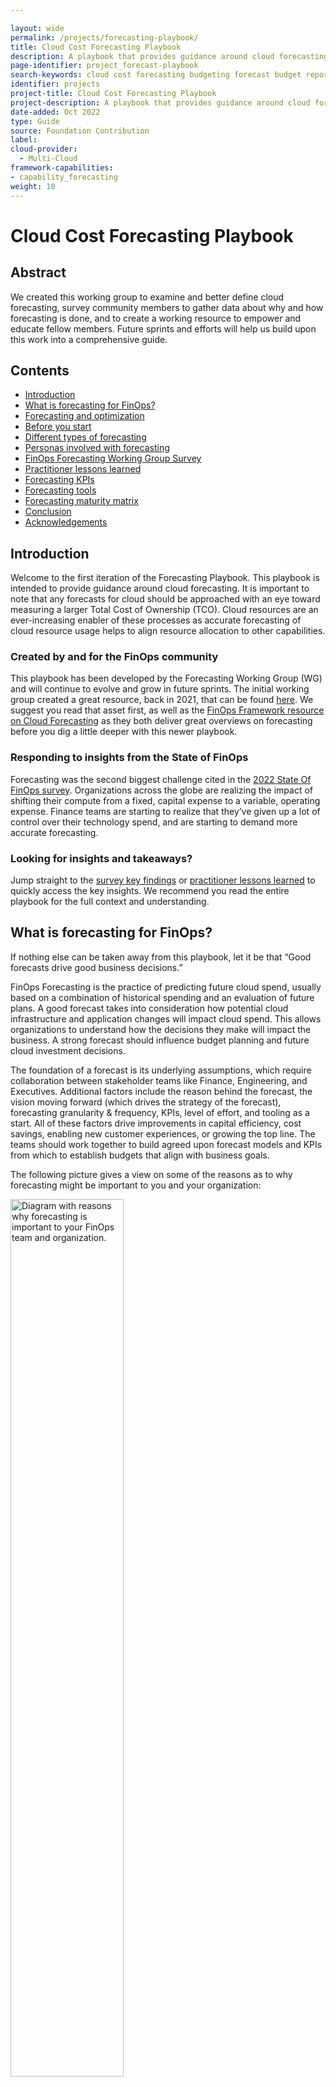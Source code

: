 ```yaml
---

layout: wide
permalink: /projects/forecasting-playbook/
title: Cloud Cost Forecasting Playbook
description: A playbook that provides guidance around cloud forecasting, including key terms, themes, KPIs, and user insights from our community.
page-identifier: project_forecast-playbook
search-keywords: cloud cost forecasting budgeting forecast budget reporting
identifier: projects
project-title: Cloud Cost Forecasting Playbook
project-description: A playbook that provides guidance around cloud forecasting, including key terms, themes, KPIs, and user insights from our community.
date-added: Oct 2022
type: Guide
source: Foundation Contribution
label:
cloud-provider:
  - Multi-Cloud
framework-capabilities:
- capability_forecasting
weight: 10
---
```


# Cloud Cost Forecasting Playbook

## Abstract

We created this working group to examine and better define cloud forecasting, survey community members to gather data about why and how forecasting is done, and to create a working resource to empower and educate fellow members. Future sprints and efforts will help us build upon this work into a comprehensive guide.

## Contents

* [Introduction](#introduction)
* [What is forecasting for FinOps?](#what-is-forecasting-for-finops)
* [Forecasting and optimization](#forecasting-and-optimization)
* [Before you start](#before-you-start)
* [Different types of forecasting](#different-types-of-forecasting)
* [Personas involved with forecasting](#personas-involved-with-cloud-forecasting)
* [FinOps Forecasting Working Group Survey](#finops-forecasting-working-group-survey)
* [Practitioner lessons learned](#practitioner-lessons-learned)
* [Forecasting KPIs](#forecasting-kpis)
* [Forecasting tools](#forecasting-tools)
* [Forecasting maturity matrix](#forecasting-maturity-matrix)
* [Conclusion](#conclusion)
* [Acknowledgements](#thank-you-to-all-our-project-contributors)

## Introduction

Welcome to the first iteration of the Forecasting Playbook. This playbook is intended to provide guidance around cloud forecasting. It is important to note that any forecasts for cloud should be approached with an eye toward measuring a larger Total Cost of Ownership (TCO). Cloud resources are an ever-increasing enabler of these processes as accurate forecasting of cloud resource usage helps to align resource allocation to other capabilities.

### Created by and for the FinOps community
This playbook has been developed by the Forecasting Working Group (WG) and will continue to evolve and grow in future sprints. The initial working group created a great  resource, back in 2021, that can be found [here](https://www.finops.org/projects/forecasting-cloud-costs/). We suggest you read that asset first, as well as the [FinOps Framework resource on Cloud Forecasting](https://www.finops.org/framework/capabilities/forecasting) as they both deliver great overviews on forecasting before you dig a little deeper with this newer playbook.

### Responding to insights from the State of FinOps
Forecasting was the second biggest challenge cited in the [2022 State Of FinOps survey](https://data.finops.org/). Organizations across the globe are realizing the impact of shifting their compute from a fixed, capital expense to a variable, operating expense. Finance teams are starting to realize that they’ve given up a lot of control over their technology spend, and are starting to demand more accurate forecasting.

### Looking for insights and takeaways?
Jump straight to the [survey key findings](#survey-key-takeaways) or [practitioner lessons learned](#practitioner-lessons-learned) to quickly access the key insights. We recommend you read the entire playbook for the full context and understanding.

## What is forecasting for FinOps? 
If nothing else can be taken away from this playbook, let it be that “Good forecasts drive good business decisions.”  

FinOps Forecasting is the practice of predicting future cloud spend, usually based on a combination of historical spending and an evaluation of future plans. A good forecast takes into consideration how potential cloud infrastructure and application changes will impact cloud spend. This allows organizations to understand how the decisions they make will impact the business. A strong forecast should influence budget planning and future cloud investment decisions.

The foundation of a forecast is its underlying assumptions, which require collaboration between stakeholder teams like Finance, Engineering, and Executives. Additional factors include the reason behind the forecast, the vision moving forward (which drives the strategy of the forecast), forecasting granularity & frequency, KPIs, level of effort, and tooling as a start. All of these factors drive improvements in capital efficiency, cost savings, enabling new customer experiences, or growing the top line. The teams should work together to build agreed upon forecast models and KPIs from which to establish budgets that align with business goals.   

The following picture gives a view on some of the reasons as to why forecasting might be important to you and your organization:

<img src="/img/forecasting/WhyForecasts.png" width="60%" style="margin: auto;" alt="Diagram with reasons why forecasting is important to your FinOps team and organization.">

This is not an exhaustive list, but before you spend any time or effort on creating a forecasting process or improving an existing one, you need to be able to answer the question: why do you need cloud forecasts?

The answer to this may be unique to your organization; a government or not for profit may have very different reasons to a large multinational or a born in the cloud start up, they may of course be very similar. 

Once you know your "why" this will help you decide how much effort you are willing to spend on the activity. 

You'll read a number of these exerpts from survey participants and interviewees in these callout boxes throughout the playbook:

<div class="flow-root bg-green-500 rounded-lg px-6 border-solid border-gray-100 border">
<p class="text-base text-white"><em>At a recent meetup event a large financial institution described their driver was primarily for the management of their minimum spend commitments and since that was key to them it was worth a considerable amount of effort to set up and create a repeatable process. They also acknowledged that as much as this was the key reason a lot of the above reasons also applied making the effort even more worthwhile.</em></p>
</div>

It is often said that forecasting is an art. An art any company or business which wants to be successful has to undergo in some form or fashion. Whether it is predicting upcoming sales, upcoming spend, upcoming usage or workloads, companies rely on forecasting to obtain a rough picture of their business in the future. There are a couple of beautiful quotes we love when it comes to forecasting:

> It is difficult to predict, especially the future.

*- Niels Bohr*

While Neil Bohr’s quote keeps our aspirations of accuracy in check, the other quote from Paul Saffo is much more instructive.

> The goal of forecasting is not to predict the future but to tell you what you need to know to take meaningful action in the present.

*- Paul Saffo*

Our survey results told us that as organizations mature there are broader benefits of having a forecasting process which include more of the above examples.In the early stages the reasons for forecasting were simpler: budgetary and overall cloud spend position.

<div class="flow-root bg-green-500 rounded-lg px-6 border-solid border-gray-100 border">
<p class="text-base text-white"><em>Several organizations shared a view as to why forecasting is important: only a small portion of revenue goes into innovation, the type of projects that will create differentiating factors that give the business a competitive advantage. And cloud spend is usually part of the same budget. Forecasting over or under actual spend takes away from potential innovation opportunities. This makes cloud forecasting an important activity to help with innovation and resident growth.</em></p>
</div>

Once there is a why, start delving into the how. There are several trends and themes that have arisen in cloud forecasting which can help direct how to approach cloud forecasting outlined below.

## Forecasting and optimization
Successful practitioners have combined forecasting for capital allocation with optimization for execution. Together, these two efforts can provide manageable forecast targets with fine tuning of spending as a way to help manage TCO.

### Common forecasting themes
#### Funds Reservation / Fiscal Budgeting
In the world of subscription models and operating costs, organizations need to have visibility of funds to support various functions. At project level, each of the projects create their own roadmaps and predict the workloads, subscription costs, and the funds needed to support these projects. At a cost center or business unit level these are then prioritized and then aggregated. A plan is prepared which goes into budgets and funds reservation / allocation.

#### Forecasting Trends
This is something done automatically by cost management tools based on historic usage, seasonal trends, and in some cases taking input for future growth (or decline). This may use simple statistical trend models or complex ML algorithms depending on the maturity of tooling and the organization using them.

#### “What If” Analysis
It’s natural for business leaders to ask simple questions like “what if we pull in completion of Project A while deferring Project B”. This usually leads to several parallel calculations for forecasting, each representing a different scenario. Cloud Cost Management vendors provide a way to get endless “estimations” by passing future usage patterns, none representing accurate “prediction” but more a scenario modeling. Some of these may in future may be finalized as the “go to plan” while others saved for future reference.

#### Assessing the potential for reservations and commitments
Before you commit to a reservation you would want to understand the future spend plans to allow you to reserve at the right level.

#### Migration Assessment
This is similar to What If Analysis discussed above but again the objective may be to choose the cloud vendor through competitive analysis OR to decide if we want to move to cloud now or later.

This list is also not exhaustive but gives you a little more detail aligning to some of the key reasons, keep thinking, what is important to you and your organization and take it from there.

## Before you start
To start your journey you need to know who is fiscally responsible for the costs incurred that you will be forecasting for. Typically, this will be the team or manager that is responsible for the value being created by the underlying cloud resource.You may find this information via tags, metadata from another source, or naming conventions.  You will then need to identify who is actually incurring the costs - typically system admins, engineers, developers, etc. From there, look at the costs being incurred from the business lense the financial owner has assigned to it. If your “owner” is unknown, we suggest that you identify or designate one before you embark on a forecasting process. 

Once you are up and running it may be that AI / ML will do the forecasting for you, but our advice is that to get started or to improve your process you need to work with the ‘owners’ of the spend. 

Our survey data showed that forecasts mean different things to different people / organizations. For some it means budget, for others it is about an AI / ML tool that tells you what the forecast is, with a wide variety somewhere in between.

Forecasting is difficult. In order to set yourself up for success, begin your journey with small, achievable goals which can be built on over time as you mature, continually improving as you go. Even if you already have a mature forecasting process in place, it is always beneficial to remind yourself of your ‘why’.

<div class="flow-root bg-green-500 rounded-lg px-6 border-solid border-gray-100 border">
<p class="text-base text-white"><em>A large health insurance company stated, "We assumed while moving to Cloud that businesses are aware / informed how to forecast / estimate workloads, they are not."</em></p></div>

## Different types of forecasting  
Sometimes people refer to different types of forecasting where others refer to different ways you can forecast, for simplicity we will describe what you might want to consider. It is important to understand that you need to learn what works best for you and your organization. Some organizations may use a combination of the below instead of one method only. 

<div class="flow-root bg-green-500 rounded-lg px-6 border-solid border-gray-100 border">
<p class="text-base text-white"><em>A software company we talked to had impressive forecast accuracy basing their forecasts on a % of revenue, they had enough historic data to know that there was a direct correlation. This made cloud consumption forecasting quite simple. In this example, the responsibility for forecasting fell to the team that forecasts revenue since their FinOps forecasting is an extrapolation of that.</em></p></div>

### Simple forecasting
This is the most simple of methods of forecasting (sometimes referred to as [naive forecasting](https://en.wikipedia.org/wiki/Forecasting)). It assumes that the spend for the next period will be the same as the last period. If you have no forecasts in place, this is where to start to have something to work from. It is unlikely to give a good level of accuracy over a longer period of time because most businesses and environments are continually evolving.

![A diagram explaining simple forecasting](/img/forecasting/SimpleForecastA.png)

### Trend based forecasting
Using historic cloud spend to predict the future. This is also sometimes called univariate forecasting. This approach takes into account the trend of growth over a time period and assumes the same level of growth will continue into the future. For those that are in a steady state and have quite regular growth, this option could return relatively accurate forecasts.

![A diagram building upon simple forecasting, adding trend-based forecasting](/img/forecasting/TrendBasedForecastA.png)

### Driver-based forecasting 
Using business KPIs to influence the consumption forecast. The forecast reflects what the business is planning, whether this is a release of a new product, a promotion that is expected to increase demand, black Friday, etc. In order to progress to this level of maturity, it relies on close engagement with your business areas, for those that do forecasting centrally in the FinOps team this will require some effort.

<div class="flow-root bg-green-500 rounded-lg px-6 border-solid border-gray-100 border">
<p class="text-base text-white"><em>Ensure you consider the month you are forecasting for. A 31 day month is 11% longer than a 28 day month, you should factor this in before you add in any other increases for trends or drivers.</em></p></div>

![A diagram building upon the previous, adding driver-based forecasting](/img/forecasting/DriverBasedForecastA.png)

Each of these types of forecasts are like foundational layers helping a baseline forecast to be created.

Driver based forecasting is the type that you should expect to continually review and improve. The process of looking at the accuracy figures allows all involved in the process to learn, what did we miss last month, why did we spend more / less. Remember that getting to 100% accuracy is unlikely but you want to aim to get as close as you can with the effort available. Every forecasting review session should be a learning process and as you do it more your list of things to consider and bake into your baseline forecast grows. 

You could consider that once you have worked up the above you have a good **baseline forecast** and you would then want to explore the next layers of complexity.

You might consider these as all part of driver based forecasting as they are drivers that might impact the forecast but for simplicity we have split them out to allow you to see how it can all layer up. Some suggestions to consider are:
* Rate optimisation - Reservation purchases
* Usage optimisation
* Changes of cloud products with a different price point or model

<div class="flow-root bg-green-500 rounded-lg px-6 border-solid border-gray-100 border">
<p class="text-base text-white"><em>A large technology company stated, “Don’t ask for ‘sports car’ resources if you can manage on ‘power scooter’ instances, and we reduced cloud spend by 47% in last 18 months using this principle.”</em></p></div>

### Net new workloads forecasting 
All the examples above are based on existing workloads and drivers that might impact their forecasts. The next layer to consider is new workloads or pipeline forecasting. For organizations that are early in their cloud migration journey this will be key (and also quite challenging). As we have said before there are no wrong or right approaches but these are some suggestions that might help you improve the quality of forecasts for new workloads:

#### Model based on existing application / workload
Depending on your maturity of cloud adoption it may be that those involved in forecasting have sufficient insight as to how much an app of this type / style / complexity / architecture costs. As you can see from this list there are many things that could help with early forecasting.

#### Public calculators
If you do not have a suitable ‘similar’ application to model your future workload forecast all the cloud providers have public calculators where you can plug in all the elements that will be planned to be delivered and it will provide you a cost. The calculator approach sounds like a perfect solution but it does come with its challenges. In order to use the calculator you need to know what cloud products are going to be consumed, at the minimum a high level design would be required.

There is also a common issue that those using the calculator do not add in all the products that will be used resulting in a forecast lower than the actual. There is also the counter of this where individuals will over estimate resulting in a bigger forecast than reality. In the absence of anything else the calculators are a very good place to start but expect that they are unlikely to be exact and should be used when a ballpark figure is good enough in the early stages.

#### Data from other sources
If you do not have a similar application and do not yet have a design, the fall back position is to generally use the numbers that are available (such as a business case or project plan) for consumption spend. This will likely be a very vague number but at least it is a start and can be improved once more detail is known.

> A video streaming company stated “We used trend-based forecasting which was better but still had a large variance e.g. from 20% to 70%. This was because trend-based forecasting looked at aggregate spend per cloud workload and had no visibility into new workloads that didn't yet exist in the cloud.”

Whichever approach your organization chooses to use for net new workloads (or a mix of various approaches) the advice is that it is better to include pipeline forecasts even if you do not have a lot of confidence in the number. Capture the assumptions made and iterate it moving forward. The goal is to get better at forecasting, do not let perfection get in the way of progress.

As the workload gets to the design stage, review the forecast and then when actual spend comes through to help with the forecasting review cycle; the business case is refined. The key thing is to start with something instead of waiting for a polished forecast, remind yourself of the reasons forecasting is important and that will help you decide how much energy to spend on forecasting for something that isn’t known.

![A diagram building upon the previous, adding net-new workload forecasting](/img/forecasting/NetNewWorkloadsA.png)

***Note:** workload costs come from cores or some compute metric for the license x time x rate.*

The below image shows the beginning of your forecasting journey - determining your Forecasting type(s):

![A diagram showing the first level of forecasting growth](/img/forecasting/ForecastingGrowth1.png)

If you choose to have a [forecasting accuracy KPI]() (more later in the playbook on KPIs) you may want to consider setting a different KPI for net new workloads due to the challenges associated with this type of forecasting. Also it might help win hearts and minds on your forecasting journey and also help those business areas coming along at a later date.

## Personas involved with cloud forecasting
The first principle of FinOps is "Teams need to collaborate." Collaboration is the engine of the practice of FinOps, enabling continuous improvement and fast decision making. Cloud practitioners need to understand who the key stakeholders are, what they contribute, and what requirements they have. This will determine the frequency, granularity, and quality around forecasting. Review the [FinOps Foundation Personas page](https://www.finops.org/framework/personas/) for more detail as to the various personas that might be involved or interested in the cloud forecasting process.

## FinOps Forecasting Working Group Survey 
The FinOps Forecasting working group survey was conducted in Summer 2022. A total of 14 questions were asked, 49 FinOps practitioners responded,and 11 follow-up interviews were conducted with the goal of better understanding practitioners doing forecasting work, their methods, challenges, and successes. The following is a summary of the results.

There are various measures of maturity for forecasting, one that is published in the State of FinOps is % accuracy but we wanted to explore more than the accuracy of the forecast and as such, slightly modified the definitions for which respondents rated their maturity level against.

* **Pre-Crawl** - Haven’t started, but have plans to in the next 3 months.
* **Crawl** - We are getting the basics in place, manual approach, not easily repeatable.
* **Walk** - We have core processes running that are repeatable, but much maturing to do.
* **Run** - We are continuously improving a built out practice.

We will share the results later in the playbook, but we wanted to thank all those that took the time to respond or speak to us in the follow up interviews. To best understand the various terms and concepts throughout this guide, please review relevant [cloud forecasting terms](https://www.finops.org/resources/terminology/#forecasting).

### Forecasting granularity
What level of granularity should you forecast at? How granular should forecasts be? This is challenging to give a definitive answer because every organization is different. This is an important decision to make before you dive in, if you set your forecasting process at too high a level of granularity and then need it broken down to a lower level this will require a full rework. Forecasting at the lowest level (perhaps subscription / account / project) gives you the ability to slice and dice the resulting forecasts to cover the majority of views you would need. This however comes at a cost, it takes more effort the lower level of granularity.

The graphs below are taken from the working group survey and show the levels that respondents forecast at based on their chosen maturity. The choices given were: 
* Cloud vendor level (I plan to spend X on each CSP)
* Business Unit (each operating unit plans to spend Y)
* Business Application / product (for each application / product we plan to spend Z)
* Account / Project / Subscription (For every account/project/subs we have a forecast)
* Organization Program / Project (Forecast for a defined solution delivery)

<img src="/img/forecasting/data/forecast-granularity.png" style="margin: auto;" alt="A chart explaining granularity of cloud forecasting">

There is no right option but consider the reasons you want a forecasting process, what data you would want to present when the process is up and running, and the overhead of running the process. 

<div class="flow-root bg-green-500 rounded-lg px-6 border-solid border-gray-100 border">
<p class="text-base text-white"><em>A UK bank that set up the forecasting process from scratch decided to create the forecast at the subscription / project / account level. The reason for this was that the data could then be sliced and diced in any way they chose, whether it was by application or business area or development environment. The overhead when doing it manually is higher the more granular the forecast, data can always be consolidated but drilling down is challenging and time consuming if the data does not exist.</em></p></div>

### Forecasting frequency
Frequency of forecasting means how regularly your forecasts are refreshed, reviewed and updated. This is another choice for you to make based on why you need forecasts, for example if your "why" is simply to inform the budget cycle you might choose to carry out a forecast process once or perhaps twice a year to align to the budget cycle. 

The survey responses to this question were:

<img src="/img/forecasting/data/forecast-updates.png" style="margin: auto;" alt="A chart explaining frequency of updating cloud forecasting">

For the run respondents that chose “Other,” the detail was that they were on-demand / live time. 

You will need to choose a frequency that is appropriate to your organization and the goals you have for forecasting. Tooling becomes key at this stage, if you are reliant on manual updates to spreadsheets that are then consolidated together the chances are that carrying out this activity more frequently than monthly would be challenging, even monthly might be too frequent.

In order to *operate* your forecasting process there should always be a forecasting review cycle. Forecasts are compared to actuals (*inform*), learning happens to help *optimize* the forecasting process and the cycle continues. If you choose to do your forecasts and not review them regularly you really are missing out on the phases of FinOps and it goes against the principle of reporting being timely.

You might want to consider how much your forecasts are actually changing from each time period to the next. If it is minor, then you may decide to save effort and do them less frequently. As we keep emphasizing, it comes down to your “why” you are doing forecasting, as the importance of it will help drive these efforts. 

### Forecasting period
Forecast time period means the length of time that you create forecasts for, for example do you just want to know the forecast for the next month or do you want it for the next five years. Refer back to the section on why forecasting is important and understand your goals for forecasting. If your forecasts are a key element of your budgetary cycle you might want to align to a similar timeline; if you have a contractual commitment that runs for a certain period you would want a view over the same period; understand your stakeholders and what they would need from the forecasting data as this will help inform your decision.

In the same vein as - forecasting for net new workloads is difficult, the further you go in the future the less certainty there is. For some organizations they will forecast for the next 12 months and when they need the data for a longer time period they will apply some logic to it for future years. For example, use the forecast for the last month of the forecast period and project that forward at a flat rate (conservative approach) or project it forward with x% growth based on past history. 

The survey responses to this question were:

<img src="/img/forecasting/data/forecast-period.png" style="margin: auto;" alt="A chart explaining time period of cloud forecasting">

This shows that organizations mature on their forecasting journey they look to forecast for a longer time period. Unlike granularity of forecast where you benefit from doing your thinking up front to avoid rework, this is an example of how you can start simple and evolve as the process matures.

![A diagram showing the first and second levels of forecasting growth](/img/forecasting/ForecastingGrowth2.png)

## Survey key takeaways
Here are some key takeaways from the survey results, in addition to the analysis above.

<img src="/img/forecasting/data/forecast-annual.png" style="margin: auto;" alt="A chart explaining annual estimated cloud spending from survey respondents">

- Many respondents with substantial spend in the Crawl maturity, while no Crawl maturity reported within the $500M to $1B annual cloud spend range. This correlates a theory that as spend increases, so does the need and priority of having a more mature FinOps practice in place to support.

<img src="/img/forecasting/data/forecast-driver.png" style="margin: auto;" alt="A chart explaining main driver of cloud forecasting">

- Forecasts are driven by ad-hoc requests within the Crawl maturity e.g.requests from Finance or vendor negotiations, while more mature practices have forecasting integrated with other business processes e.g. budgeting and optimizations. Part of growing in maturity involves getting away from unwieldy tasks and instead moving towards repeatable and consistent reporting and forecasts.

- More mature respondents updated forecasts more frequently and have longer periods for forecasts. Individual forecasts cater to specific purposes e.g. accruals, budgeting, contract commitments (see update frequency graph above).

<img src="/img/forecasting/data/forecast-actuals.png" style="margin: auto;" alt="A chart comparing actuals to cloud forecasting">

- Our findings also emphasize that the accuracy of your forecasts become more important as the practice matures.

<img src="/img/forecasting/data/forecast-granularity.png" style="margin: auto;" alt="A chart explaining granularity of cloud forecasting">

- There is no one-size-fits-all when it comes to forecast granularity although more mature practices generally forecast at a lower level of granularity.

<img src="/img/forecasting/data/forecast-info.png" style="margin: auto;" alt="A chart showing where respondents gather info to create cloud forecasts">

- In order to forecast at any level of maturity, data from multiple sources needs to be aggregated. The type of source will differ between organizations.

<img src="/img/forecasting/data/forecast-methods.png" style="margin: auto;" alt="A chart explaining the various methods that respondents use to create cloud forecasts">

- Extrapolation is the most frequently used forecasting method followed by a variety of in-house and 3rd party tooling. Forecast numbers can be list or public, enterprise discounted, or net pricing.

<img src="/img/forecasting/data/forecast-exceeds.png" style="margin: auto;" alt="A chart explaining what respondents do when cloud forecasts exceed budget">

- Budget overruns are surfaced to workload owners who decide how to remediate. Optimizations are often chosen to bring spending on track.

Additional insights include:
- Stakeholder buy-in is critical for success e.g. Finance, engineering leadership, and engineers.
- Estimation and changes in estimates of new workloads and new technologies being used in the cloud e.g., security or network enhancement features as well as usage optimization efforts are challenging.

<div class="flow-root bg-green-500 rounded-lg px-6 border-solid border-gray-100 border">
<p class="text-base text-white"><em>An Insurance company “During contract renewals, we work closely with workload owners & department leaders to get a holistic view of spend trends for the next 3-5 years. We have been fairly accurate at enterprise level (only 10% variance), but we see large variance at department level.”</em></p></div>

Build on your data sets by determining granularity, frequency, and forecasting period to grow your forecast efforts. 

<div id="practitioner-lessons-learned" class="flow-root bg-blue rounded-lg px-6 border-solid border-gray-100 border">
  <h3 class="text-2xl text-white">Practitioner Lessons Learned</h3>

  <p class="text-base text-white">Eleven follow-up interviews were conducted. The following are the lessons learned shared from these interviews.</p>

  <h4 class="text-xl text-white">Forecasting is a journey</h4>
  <p class="text-base text-white">When starting to implement Cloud Forecasting processes, think of forecasting as a journey. It will take considerable time to prepare data sources for ingestion and get everyone onboard and involved. Specifically, some forecasting deliverables rely on engineering leaders and engineers to contribute. The FinOps team will need their support as well as support from executives and Finance.</p>

  <h4 class="text-xl text-white">Forecasting methods are one source out of many</h4>
  <p class="text-base text-white">Whether a manual, trend-based, or driver-based methodology is used, the forecasting algorithm is just one of the sources. Additionally, estimates for new workloads and new technologies adopted in the cloud e.g., security or network enhancement features as well as usage optimization efforts are needed. </p>

  <h4 class="text-xl text-white">FinOps and forecasting success requires cross-team collaboration</h4>
  <p class="text-base text-white">The FinOps team will need the support and collaboration from application owners, engineering leadership, and engineers. When building annual forecasts, it is recommended to build-in a reasonable management reserve or buffer to prevent unnecessary churn later when single digit percentage overruns materialize.</p>

  <h4 class="text-xl text-white">Expect growing pains and turbulence on the path to forecasting</h4>
  <p class="text-base text-white">Any forecasting system will experience issues when fitting trends or drivers to workloads. Not all workloads grow by a floating-point number, and in extreme cases these can compound to substantial Dollar numbers that cannot be ignored.Having a buffer will help smooth these issues until the FinOps team can remediate.</p>

  <h4 class="text-xl text-white">Delight teammates to encourage successful collaboration</h4>
  <p class="text-base text-white">When engaging application owners, engineering leadership, and engineers the FinOps team needs to do everything in their power to make this experience as delightful as possible as more support and collaboration is required in the future.</p>

  <p class="text-base text-white">It is not advisable to present forecasting partners with an empty spreadsheet. Provide as much data as is available in a format that is easily digestible. Most of the FinOps partners have existing roadmaps and deliverables and the FinOps team needs to be respectful of their time to ensure future support.</p>

  <p class="text-base text-white">Collaboration is the engine of the practice of FinOps, enabling continuous improvement and fast decision making.</p>

  <h4 class="text-xl text-white">Use cloud forecasting as a FinOps coaching opportunity</h4>
  <p class="text-base text-white">Cloud Forecasting should not be perceived as a tool in a spreadsheet. The FinOps partners need to understand why the process is important and what their role is. Many partners will have knowledge gaps or will need clarification e.g., are forecasts in list or public, enterprise discounted, or net pricing. Proactively reach out to the FinOps partners and ask how you can assist in the process. Collaborate and engage to ensure best outcomes.</p>
  <br>
  </div>

## Forecasting KPIs

Measuring performance is of great importance to most organizations. Before you start creating a cottage industry of statistical creation think about what is important to you and what a relevant measure might be. This section will evolve in future iterations of the playbook but in order to get you started below are some KPIs geared towards forecasting, based on maturity. 

It is important to note that while this maps to the most advanced level of maturity, ensure that your organization's maturity goal aligns to what makes sense and works for you. For example, frequency of forecast updates, depending on factors such as automation or level of effort for forecasting may mean that near real time would be more effort for not enough of a positive impact. Your organization may decide that monthly is suitable for the goals and needs you are trying to obtain.

|                                        **KPI**                                       | **Level 0** | **Level 1** |         **Level 2**        |     **Level 3**     |   **Level 4**  |
|:------------------------------------------------------------------------------------:|:-----------:|:-----------:|:--------------------------:|:-------------------:|:--------------:|
| Frequency of forecast updates                                                        |     N/A     |    Yearly   | every 6 months / quarterly | Monthly / bi-weekly | Near real time |
| Top Line Forecast Spend Variance (Forecast v Actuals) over a period of time |     >20%    |     <20%    |            <15%            |         <12%        |       <5%      |
| Category Forecast Spend Variance (Forecast v Actuals) over a period of time |     >20%    |     <20%    |            <15%            |         <12%        |       <5%      |
| Commitment based discount coverage                                                   |     <10%    |   10 - 20%  |          21 - 50%          |       51 - 80%      |      >80%      |
| % of tagging compliance                                                              |     <10%    |   10 - 20%  |          21 - 50%          |       51 - 80%      |      >80%      |

*Note, these KPIs are not exhaustive but meant to be some starting KPIs to consider using within your organization. 

<div class="flow-root bg-green-500 rounded-lg px-6 border-solid border-gray-100 border">
<p class="text-base text-white"><em>A practitioner from a software provider: “We would love to focus on forecast accuracy as much as the topline accuracy.”</em></p></div>

<div class="flow-root bg-green-500 rounded-lg px-6 border-solid border-gray-100 border">
<p class="text-base text-white"><em>A practitioner from an energy company: While our forecasts are very accurate (up to 95%), a struggle we have encountered is effectively communicating what level of confidence we have in the forecasting that we produce.</em></p></div>

## Forecasting tools
There are many tools that can be used for cloud forecasting and choosing the correct one can be a daunting task. It is important to consider what your goals are for your cloud forecast and what is important to your organization. To support this exercise, we have compiled a list of questions to ask when researching a tool pertaining to forecasting. Most companies will want to research a tool that performs more than forecasting, which is outside of the scope of this section.  

> A utility company: Don’t [overly] rely on tools for forecasting because it doesn’t know what’s coming up/any new workloads.

* Granularity - the ability to provide forecasts at various granular levels (account, team, types of resources)
* Handling of special (known) events - e.g. sales periods, holidays, product releases
* Adaptivity - ability to automatically adapt to changes in cloud spend behavior
* Handling of trends and other patterns (not just seasonality) automatically
* Handling of cost data that is updated in delay
* Time period outlook (1 month, 3 months, 1 year, 3 years?) 
* Leveraging influencing KPIs on cost - e.g., # of MAU for an app, # of purchases (e-commerce) --- to create more accurate forecasts
* Automation / manual adjustments
* Tagging capabilities and customizations

The determination of using a tool also should include consideration to where you are in your cloud journey, how much cloud spend you have (or plan to have), integration into other tools or capabilities (cost optimization, TBM/ITFM taxonomy, etc). 

Finally, integrate KPIs, benchmarks, tools, and lessons learned for a comprehensive forecasting process which can continue to build on itself iteratively as your organization grows and evolves. 

![A diagram showing the first, second, and third levels of forecasting growth](/img/forecasting/ForecastingGrowth3.png)

See tools and support channel or partner pages that support the forecasting capabilities.

## Forecasting maturity matrix
We have talked a lot about needing to decide what is important to you and your organization. We did want to give guidance on what different levels of maturity might look like. You may disagree, and that is fine, but the following table gives a view on what could be considered measures for the degree of maturity when it comes to forecasting.

To date, in most cases, the only measure used and quoted is forecast accuracy. This is such a blunt measure, as an organization could have excellent accuracy and it could be down to a lot of hard work or simple luck.

Take your pick from these to help you consider what is important and what you might want to aspire to as you mature on this journey. You may want to change the measurement, for example, your forecast time period might be one month for crawl, 6 months for walk and 12 months for run.

| **Cloud Forecasting Maturity Matrix**     |                                         |                                                                        | **Last revised: 7/29/2022**                           |
|-------------------------------------------|-----------------------------------------|------------------------------------------------------------------------|-------------------------------------------------------|
|            **Forecasting Area**           |                **Crawl**                |                                **Walk**                                |                        **Run**                        |
| Tooling                                   | Manual in spreadsheets                  | Leverages automation in part via BI tools                              | End-to-end process automated with few manual inputs   |
| Forecast Time Period                      | 1-year depending on requirements        | 1 to 3-years                                                           | 3+ years                                              |
| Forecast Update Frequency                 | Annually                                | Quarterly or Monthly                                                   | Monthly, weekly, or daily                             |
| Who drives Forecasts                      | Centrally FinOps or Finance             | Decentralized in part to engineering leaders                           | Engineering leaders have ownership                    |
| Forecast Method                           | Annual percentage growth swags          | Exponential smoothing / machine learning                               | Driver based                                          |
| Forecast Repeatability                    | Not easily repeatable                   | Core processes repeatable                                              | Repeatable with continual improvement                 |
| Forecast Granularity                      | Account / subscription                  | Cloud workload                                                         | Cloud service / SKU                                   |
| Forecast Variance                        | 20%                                     | 10%                                                                    | 5%                                                    |
| Forecast Reporting                        | Spreadsheets shared via email           | Combination of online reports and spreadsheets                         | Mostly online with exceptions                         |
| Forecast Process KPIs                     | None or not well established            | Trending of forecast accuracy                                          | Utilize KPIs to adjust forecast method                |
| New Workload Estimates                    | Swag for top new workloads              | Utilize cost calculators to estimate largest workloads                 | Majority of workloads estimated and peer reviewed     |
| Workload Optimization Estimates           | Swag for top optimization initiatives   | Engineering leaders provide detailed estimates for largest initiatives | Majority of optimizations estimated and peer reviewed |
| Forecast / Budget to Actual Feedback Loop | None or annual but not well established | Annual with the largest workloads reviewed monthly                     | Monthly reviews and real-time budget overrun alerts   |

## Conclusion
There is no doubt that cloud forecasting can be complex and varied based on industry, organization, maturity, and many other factors. There is no one simple answer on how to do it but the playbook should give you enough food for thought to consider what is relevant and of interest to you and your organization. With your help it can continue to evolve and become an even better resource. Come and join the conversation in the Forecasting Chat group or get involved in the next sprints of the Working Group.

Final thoughts - know what your "why" is and use it as a guiding principle when making decisions about your forecasting approach and process. 

We like to think that good forecasting takes effort but is worth it!

### Get involved & informed

Please get in touch in the [Slack Forecasting Channel](https://finopsfoundation.slack.com/archives/C01T6BW6TFZ) if:
* There is an area you would like to see more examples or detail on within this asset
* You have some content or an idea for content that you think should become a future Working Group project, an improvement of [Forecasting Capability](https://www.finops.org/framework/capabilities/forecasting), [FinOps Personas](https://www.finops.org/framework/personas/), or other parts of finops.org
* You have a forecasting user story that could be shared on the site or on the FinOpsPod
* ...in fact, we would love to hear from you with any feedback!

<a href="javascript:void(0);" class="inline-flex justify-center py-2 px-4 text-sm leading-relaxed font-medium rounded-sm text-white border border-green-500 font-normal bg-green-500 hover:bg-green-600 hover:border-green-600 transition-colors duration-200" style="text-decoration:none" onclick="javascript:modalToggle('modal-contribute')">
  Suggest changes
</a>

If cloud forecasting (and other critical FinOps capabilities) is something you or your teammates require more training in, consider our [FinOps Certified Professional course](https://learn.finops.org/path/finops-certified-professional/capability-forecasting-231). If you are reading this and aren't a FinOps Foundation member yet, [we welcome you to sign up and join](https://www.finops.org/membership/).  

## Thank you to all our Project contributors

The FinOps Foundation extends a huge thank you to the members of this Working Group that broke ground on this documentation:

<div class="flex md:flex-row flex-wrap items-stretch p-4 rounded-md mt-4">
{% for person in site.data.people %}
  {% if person.groups contains 'forecasting' %}
     <div class="w-1/2 md:w-1/3 p-2 flex">
      <a href="{{ person.linkedin-url }}" class="flex bg-gray-100 w-full items-stretch p-4 rounded-lg shadow-sm border-solid border-gray-200 border hover:-translate-y-1 hover:shadow-lg transition transform duration-500 hover:border-green-500">
          <div>
            <img src="/img/people/{{ person.image }}" alt="{{ person.name }}" width="50" class="rounded-full inline-block" />
          </div>
          <div class="flex-grow pl-4">
            <h5 class="mt-2 mb-1 leading-tight font-bold">{{ person.name }}</h5>
            <p class="m-0 leading-tight text-sm">{{ person.company }}</p>
          </div>
          <div>
            <svg class="h-4 w-4" fill="currentColor" viewBox="0 0 24 24" aria-hidden="true">
              <path class="st0" d="M21.8,0H2.2C1,0,0,1,0,2.2v19.7C0,23,1,24,2.2,24h19.7c1.2,0,2.2-1,2.2-2.2V2.2C24,1,23,0,21.8,0z M7.4,20.7
                c0,0.3-0.3,0.6-0.6,0.6H4.1c-0.3,0-0.6-0.3-0.6-0.6V9.4c0-0.3,0.3-0.6,0.6-0.6h2.7c0.3,0,0.6,0.3,0.6,0.6V20.7z M5.5,7.8
                C4,7.8,2.9,6.6,2.9,5.2S4,2.6,5.5,2.6S8,3.8,8,5.2S6.9,7.8,5.5,7.8z M21.5,20.8c0,0.3-0.3,0.6-0.6,0.6H18c-0.3,0-0.6-0.3-0.6-0.6
                v-5.3c0-0.8,0.2-3.5-2.1-3.5c-1.8,0-2.1,1.8-2.2,2.6v6.1c0,0.3-0.3,0.6-0.6,0.6H9.8c-0.3,0-0.6-0.3-0.6-0.6V9.4
                c0-0.3,0.3-0.6,0.6-0.6h2.8c0.3,0,0.6,0.3,0.6,0.6v1c0.7-1,1.6-1.8,3.7-1.8c4.6,0,4.6,4.3,4.6,6.7L21.5,20.8L21.5,20.8z"/>
            </svg>
          </div>
      </a>
    </div>
  {% endif %}
{% endfor %}
</div>

Also, we'd like to thank our TAC Liason, William Bryant of Apple.

### Thank our supporters and interviewees
Thank you to all of our survey responders and interviewers, without your insights this playbook would not be what it is today!

* Dieter Matzion, Roku
* Nik Jethi
* Dustin Mullenix
* Max Audet, Coveo
* Venkat Karpuram, Broadcom
* Michelle Cleland
* Brad Payne

Lastly, a big thank you to the F2 support team for helping us bring our work to life: Ashley Hromatko (F2 Staff Sponsor), Samantha White (Program Management), Tom Sharpe (Design), and Andrew Nhem (Content).